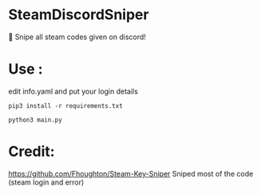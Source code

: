 # SteamDiscordSniper
🦄 Snipe all steam codes given on discord!

# Use :
edit info.yaml and put your login details

```
pip3 install -r requirements.txt
```

```
python3 main.py
```

# Credit:

https://github.com/Fhoughton/Steam-Key-Sniper Sniped most of the code (steam login and error)
